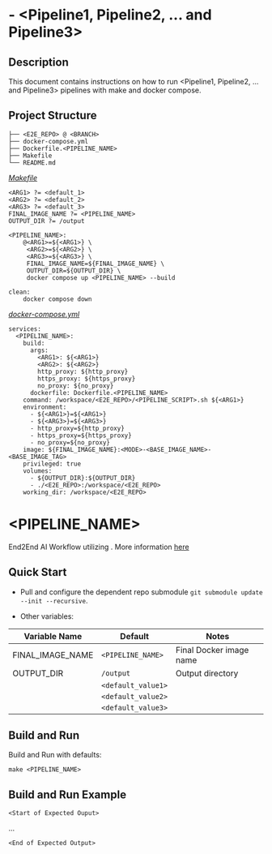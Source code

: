 # <FRAMEWORK> <DATASET> <MODE> - <Pipeline1, Pipeline2, ... and Pipeline3>
## Description
This document contains instructions on how to run <Pipeline1, Pipeline2, ... and Pipeline3> pipelines with make and docker compose.
## Project Structure 
```
├── <E2E_REPO> @ <BRANCH>
├── docker-compose.yml
├── Dockerfile.<PIPELINE_NAME>
├── Makefile
└── README.md
```
[_Makefile_](Makefile)
```
<ARG1> ?= <default_1>
<ARG2> ?= <default_2>
<ARG3> ?= <default_3>
FINAL_IMAGE_NAME ?= <PIPELINE_NAME>
OUTPUT_DIR ?= /output

<PIPELINE_NAME>:
	@<ARG1>=${<ARG1>} \
	 <ARG2>=${<ARG2>} \
	 <ARG3>=${<ARG3>} \
	 FINAL_IMAGE_NAME=${FINAL_IMAGE_NAME} \
	 OUTPUT_DIR=${OUTPUT_DIR} \
 	 docker compose up <PIPELINE_NAME> --build

clean: 
	docker compose down
```
[_docker-compose.yml_](docker-compose.yml)
```
services:
  <PIPELINE_NAME>:
    build:
      args: 
        <ARG1>: ${<ARG1>}
        <ARG2>: ${<ARG2>}
        http_proxy: ${http_proxy}
        https_proxy: ${https_proxy}
        no_proxy: ${no_proxy}
      dockerfile: Dockerfile.<PIPELINE_NAME>
    command: /workspace/<E2E_REPO>/<PIPELINE_SCRIPT>.sh ${<ARG1>}
    environment: 
      - ${<ARG1>}=${<ARG1>}
      - ${<ARG3>}=${<ARG3>}
      - http_proxy=${http_proxy}
      - https_proxy=${https_proxy}
      - no_proxy=${no_proxy}
    image: ${FINAL_IMAGE_NAME}:<MODE>-<BASE_IMAGE_NAME>-<BASE_IMAGE_TAG>
    privileged: true
    volumes: 
      - ${OUTPUT_DIR}:${OUTPUT_DIR}
      - ./<E2E_REPO>:/workspace/<E2E_REPO>
    working_dir: /workspace/<E2E_REPO>
```

# <PIPELINE_NAME>
End2End AI Workflow utilizing <TECHNOLOGY>. More information [here](<E2E_REPO>)

## Quick Start
* Pull and configure the dependent repo submodule `git submodule update --init --recursive`.

* Other variables:

| Variable Name | Default | Notes |
| --- | --- | --- |
| FINAL_IMAGE_NAME | `<PIPELINE_NAME>` | Final Docker image name |
| OUTPUT_DIR | `/output` | Output directory |
| <ARG1> | `<default_value1>` | |
| <ARG2> | `<default_value2>` | |
| <ARG3> | `<default_value3>` | |
## Build and Run
Build and Run with defaults:
```
make <PIPELINE_NAME>
```
## Build and Run Example
```
<Start of Expected Ouput>
```
...
```
<End of Expected Output>
```
